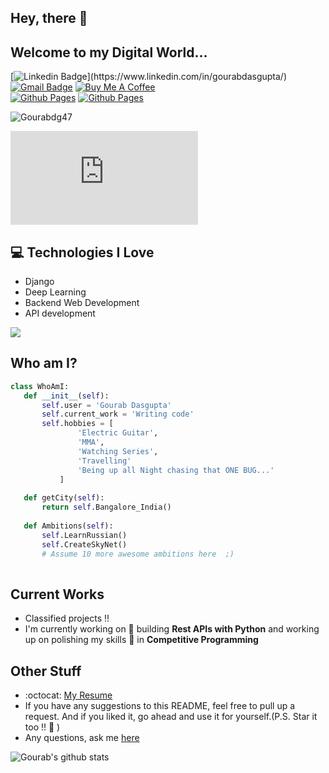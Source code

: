 ## Hey, there :wave:
<!-- <img src="" width="28px" height="28px"> -->

<h2>Welcome to my Digital World...</h2> 

<!-- <img src = 'https://i.giphy.com/media/HscDLzkO8EOTmgkhQP/giphy.webp' alt = 'Awesome Matrix Code' align='right'/> -->

[![Linkedin Badge](https://img.shields.io/badge/-gourab-blue?style=flat-square&logo=Linkedin&logoColor=white&link=[https://www.linkedin.com/in/haany-ali](https://www.linkedin.com/in/gourabdasgupta/))](https://www.linkedin.com/in/gourabdasgupta/)
[![Gmail Badge](https://img.shields.io/badge/-gourabofficial26@gmail.com-c14438?style=flat-square&logo=Gmail&logoColor=white&link=mailto:gourabofficial26@gmail.com)](mailto:gourabofficial26@gmail.com) [![Buy Me A Coffee](https://img.shields.io/badge/Buy%20Me%20A%20Coffee-green?logo=buy-me-a-coffee&style=flat-square)](https://www.buymeacoffee.com/gourabdg) \
[![Github Pages](https://img.shields.io/badge/Singularity-121013?style=for-the-badge&logo=github&logoColor=white)](https://gourabdg47.github.io/)
[![Github Pages](https://img.shields.io/badge/Formacraft-61a5f2?style=for-the-badge&logo=microsoft-access&logoColor=white)](https://formacraft.com/)


<p align="left"> <img src="https://komarev.com/ghpvc/?username=Gourabdg47" alt="Gourabdg47" /> </p>

<iframe src="https://tryhackme.com/api/v2/badges/public-profile?userPublicId=4174083" style='border:none;'></iframe>

## :computer: Technologies I Love
* Django
* Deep Learning
* Backend Web Development
* API development

<img src = "https://github-readme-stats.vercel.app/api/top-langs/?username=Gourabdg47&layout=compact">
 
 ## Who am I?
 ```python
class WhoAmI:
	def __init__(self):
		self.user = 'Gourab Dasgupta'
		self.current_work = 'Writing code'
		self.hobbies = [
				'Electric Guitar',
				'MMA',
				'Watching Series',
				'Travelling'
				'Being up all Night chasing that ONE BUG...'
			]
	
	def getCity(self):
		return self.Bangalore_India()
	
	def Ambitions(self):
		self.LearnRussian()
		self.CreateSkyNet()
		# Assume 10 more awesome ambitions here  ;)
	
 ```
 
## Current Works
 * Classified projects !!
 * I'm currently working on 🔭 building **Rest APIs with Python** and working up on polishing my skills 🌱 in **Competitive Programming**
 
## Other Stuff
  - :octocat: [My Resume](https://drive.google.com/file/d/1hwDBif61wt-FZrIs33ZT0nYFP5uODF4F/view?usp=sharing)
  - If you have any suggestions to this README, feel free to pull up a request. And if you liked it, go ahead and use it for yourself.(P.S. Star it too !! :grimacing: )
  - Any questions, ask me [here](https://github.com/gourabdg47/gourabdg47/issues)

![Gourab's github stats](https://github-readme-stats.vercel.app/api?username=Gourabdg47&show_icons=true&hide=[%22issues%22])
 
 
